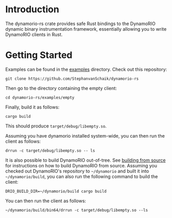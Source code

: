 # Introduction

The dynamorio-rs crate provides safe Rust bindings to the DynamoRIO dynamic binary instrumentation framework, essentially allowing you to write DynamoRIO clients in Rust.

# Getting Started

Examples can be found in the [examples](./examples) directory.
Check out this repository:

```
git clone https://github.com/StephanvanSchaik/dynamorio-rs
```

Then go to the directory containing the empty client:

```
cd dynamorio-rs/examples/empty
```

Finally, build it as follows:

```
cargo build
```

This should produce `target/debug/libempty.so`.

Assuming you have dynamorio installed system-wide, you can then run the client as follows:

```
drrun -c target/debug/libempty.so -- ls
```

It is also possible to build DynamoRIO out-of-tree.
See [building from source](https://dynamorio.org/page_building.html) for instructions on how to build DynamoRIO from source.
Assuming you checked out DynamoRIO's repository to `~/dynamorio` and built it into `~/dynamorio/build`, you can also run the following command to build the client:

```
DRIO_BUILD_DIR=~/dynamorio/build cargo build
```

You can then run the client as follows:

```
~/dynamorio/build/bin64/drrun -c target/debug/libempty.so --ls
```
